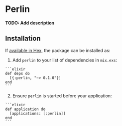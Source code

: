 # Perlin

**TODO: Add description**

## Installation

If [available in Hex](https://hex.pm/docs/publish), the package can be installed as:

  1. Add `perlin` to your list of dependencies in `mix.exs`:

    ```elixir
    def deps do
      [{:perlin, "~> 0.1.0"}]
    end
    ```

  2. Ensure `perlin` is started before your application:

    ```elixir
    def application do
      [applications: [:perlin]]
    end
    ```

